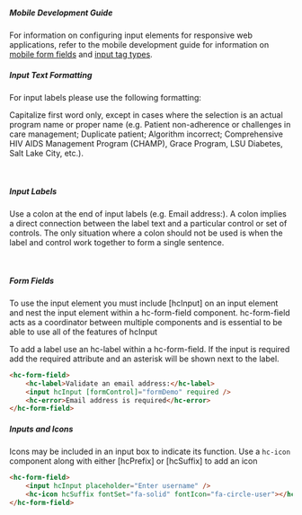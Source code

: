##### Mobile Development Guide

For information on configuring input elements for responsive web applications, refer to the mobile development guide for information on [mobile form fields](https://cashmere.healthcatalyst.net/web/mobile/form-fields) and [input tag types](https://cashmere.healthcatalyst.net/web/mobile/input-tag-types).

##### Input Text Formatting

For input labels please use the following formatting:

Capitalize first word only, except in cases where the selection is an actual program name or proper name (e.g. Patient non-adherence or challenges in care management; Duplicate patient; Algorithm incorrect; Comprehensive HIV AIDS Management Program (CHAMP), Grace Program, LSU Diabetes, Salt Lake City, etc.).

&nbsp;

##### Input Labels

Use a colon at the end of input labels (e.g. Email address:). A colon implies a direct connection between the label text and a particular control or set of controls. The only situation where a colon should not be used is when the label and control work together to form a single sentence.

&nbsp;

##### Form Fields

To use the input element you must include [hcInput] on an input element and nest the input element within a hc-form-field component. hc-form-field acts as a coordinator between multiple components and is essential to be able to use all of the features of hcInput

To add a label use an hc-label within a hc-form-field. If the input is required add the required attribute and an asterisk will be shown next to the label.

```html
<hc-form-field>
    <hc-label>Validate an email address:</hc-label>
    <input hcInput [formControl]="formDemo" required />
    <hc-error>Email address is required</hc-error>
</hc-form-field>
```

##### Inputs and Icons

Icons may be included in an input box to indicate its function. Use a `hc-icon` component along with either [hcPrefix] or [hcSuffix] to add an icon

```html
<hc-form-field>
    <input hcInput placeholder="Enter username" />
    <hc-icon hcSuffix fontSet="fa-solid" fontIcon="fa-circle-user"></hc-icon>
</hc-form-field>
```
